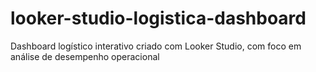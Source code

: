 # looker-studio-logistica-dashboard
Dashboard logístico interativo criado com Looker Studio, com foco em análise de desempenho operacional
